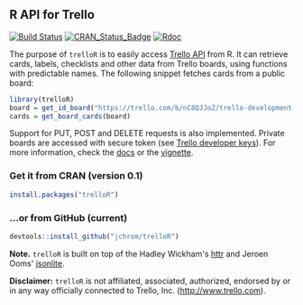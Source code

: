 
<!-- README.md is generated from README.Rmd. Please edit that file -->
R API for Trello
----------------

[![Build Status](https://travis-ci.org/jchrom/trelloR.svg?branch=master)](https://travis-ci.org/jchrom/trelloR) [![CRAN\_Status\_Badge](http://www.r-pkg.org/badges/version/trelloR)](https://cran.r-project.org/package=trelloR) [![Rdoc](http://www.rdocumentation.org/badges/version/trelloR)](http://www.rdocumentation.org/packages/trelloR)

The purpose of `trelloR` is to easily access [Trello API](https://developers.trello.com/) from R. It can retrieve cards, labels, checklists and other data from Trello boards, using functions with predictable names. The following snippet fetches cards from a public board:

``` r
library(trelloR)
board = get_id_board("https://trello.com/b/nC8QJJoZ/trello-development-roadmap")
cards = get_board_cards(board)
```

Support for PUT, POST and DELETE requests is also implemented. Private boards are accessed with secure token (see [Trello developer keys](https://developers.trello.com/get-started/start-building#connect)). For more information, check the [docs](https://jchrom.github.io/trelloR/) or the [vignette](https://jchrom.github.io/trelloR/articles/R_API_for_Trello.html).

### Get it from CRAN (version 0.1)

``` r
install.packages("trelloR")
```

### ...or from GitHub (current)

``` r
devtools::install_github("jchrom/trelloR")
```

**Note.** `trelloR` is built on top of the Hadley Wickham's [httr](https://cran.r-project.org/package=httr) and Jeroen Ooms' [jsonlite](https://cran.r-project.org/package=jsonlite).

**Disclaimer:** `trelloR` is not affiliated, associated, authorized, endorsed by or in any way officially connected to Trello, Inc. (<http://www.trello.com>).
